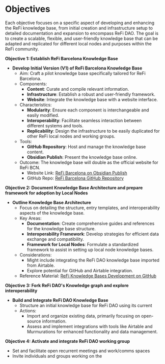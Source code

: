 # Objectives

Each objective focuses on a specific aspect of developing and enhancing the ReFi knowledge base, from initial creation and infrastructure setup to detailed documentation and expansion to encompass ReFi DAO. The goal is to create a scalable, flexible, and user-friendly knowledge base that can be adapted and replicated for different local nodes and purposes within the ReFi community.

**Objective 1: Establish ReFi Barcelona Knowledge Base**

- **Develop Initial Version (V1) of ReFi Barcelona Knowledge Base**
  - Aim: Craft a pilot knowledge base specifically tailored for ReFi Barcelona.
  - Components:
    - **Content**: Curate and compile relevant information.
    - **Infrastructure**: Establish a robust and user-friendly framework.
    - **Website**: Integrate the knowledge base with a website interface.
  - Characteristics:
    - **Modularity**: Ensure each component is interchangeable and easily modified.
    - **Interoperability**: Facilitate seamless interaction between different systems and tools.
    - **Replicability**: Design the infrastructure to be easily duplicated for other ReFi local nodes and working groups.
  - Tools:
    - **GitHub Repository**: Host and manage the knowledge base content.
    - **Obsidian Publish**: Present the knowledge base online.
  - Outcome: The knowledge base will double as the official website for ReFi BCN.
    - Website Link: [ReFi Barcelona on Obsidian Publish](https://publish.obsidian.md/refi-barcelona/ReFi+Barcelona)
    - GitHub Repo: [ReFi Barcelona GitHub Repository](https://github.com/luizfernandosg/ReFi-Barcelona)

**Objective 2: Document Knowledge Base Architecture and prepare framework for adoption by Local Nodes**

- **Outline Knowledge Base Architecture**
  - Focus on detailing the structure, entry templates, and interoperability aspects of the knowledge base.
  - Key Areas:
    - **Documentation**: Create comprehensive guides and references for the knowledge base structure.
    - **Interoperability Framework**: Develop strategies for efficient data exchange and compatibility.
    - **Framework for Local Nodes**: Formulate a standardized framework to assist in setting up local node knowledge bases.
  - Considerations:
    - Might include integrating the ReFi DAO knowledge base imported from Airtable.
    - Explore potential for GitHub and Airtable integration.
  - Reference Material: [ReFi Knowledge Bases Development on GitHub](https://github.com/luizfernandosg/ReFi-Knowledge-Bases-Development)

**Objective 3: Fork ReFi DAO's Knowledge graph and explore interoperability**

- **Build and Integrate ReFi DAO Knowledge Base**
  - Structure an initial knowledge base for ReFi DAO using its current 
  - Actions:
    - Import and organize existing data, primarily focusing on open-source information.
    - Assess and implement integrations with tools like Airtable and Murmurations for enhanced functionality and data management. 

**Objective 4: Activate and integrate ReFi DAO working group**

- Set and facilitate open recurrent meetings and work/comms spaces
- Invite individuals and groups working on the 















